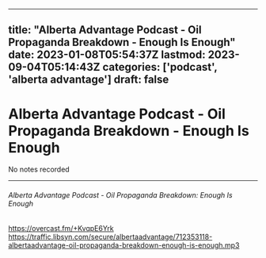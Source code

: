 
---
title: "Alberta Advantage Podcast - Oil Propaganda Breakdown - Enough Is Enough"
date: 2023-01-08T05:54:37Z
lastmod: 2023-09-04T05:14:43Z
categories: ['podcast', 'alberta advantage']
draft: false
---


# Alberta Advantage Podcast - Oil Propaganda Breakdown - Enough Is Enough

No notes recorded

- - -
###### Alberta Advantage Podcast - Oil Propaganda Breakdown: Enough Is Enough

https://overcast.fm/+KvqpE6Yrk  
https://traffic.libsyn.com/secure/albertaadvantage/712353118-albertaadvantage-oil-propaganda-breakdown-enough-is-enough.mp3

<!-- #public #podcast #alberta advantage# -->

<!-- {BearID:7DF68B2A-574D-44E8-9ED3-FDD0F990B5E9-28016-00002D97DD08E2D8} -->
